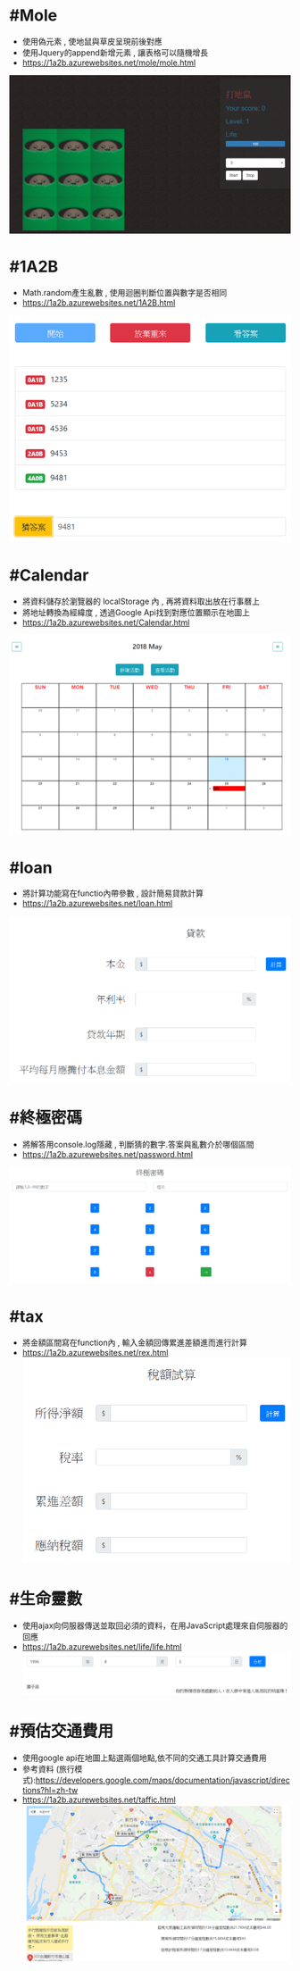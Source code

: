 
 # **#Mole**
 * 使用偽元素 , 使地鼠與草皮呈現前後對應
 * 使用Jquery的append新增元素 , 讓表格可以隨機增長
 * https://1a2b.azurewebsites.net/mole/mole.html

![mole image](https://github.com/hungyunhsuan/JS/blob/master/readmeimage/mole.PNG?raw=true)

 # **#1A2B**
 * Math.random產生亂數 , 使用迴圈判斷位置與數字是否相同
 * https://1a2b.azurewebsites.net/1A2B.html

![1a2b image](https://github.com/hungyunhsuan/JS/blob/master/readmeimage/1A2B.PNG?raw=true)

# **#Calendar**
 * 將資料儲存於瀏覽器的 localStorage 內 , 再將資料取出放在行事曆上
 * 將地址轉換為經緯度 , 透過Google Api找到對應位置顯示在地圖上
 * https://1a2b.azurewebsites.net/Calendar.html

![calendar image](https://github.com/hungyunhsuan/JS/blob/master/readmeimage/calendar.PNG?raw=true) 

# **#loan**
 * 將計算功能寫在functio內帶參數 , 設計簡易貸款計算 
 * https://1a2b.azurewebsites.net/loan.html

![calendar image](https://github.com/hungyunhsuan/JS/blob/master/readmeimage/loan.PNG?raw=true)

# **#終極密碼** 
 * 將解答用console.log隱藏 , 判斷猜的數字.答案與亂數介於哪個區間
 * https://1a2b.azurewebsites.net/password.html

![calendar image](https://github.com/hungyunhsuan/JS/blob/master/readmeimage/password.PNG?raw=true)

# **#tax** 
 * 將金額區間寫在function內 , 輸入金額回傳累進差額進而進行計算 
 * https://1a2b.azurewebsites.net/rex.html
![calendar image](https://github.com/hungyunhsuan/JS/blob/master/readmeimage/rex.PNG?raw=true)

# **#生命靈數** 
 * 使用ajax向伺服器傳送並取回必須的資料，在用JavaScript處理來自伺服器的回應
 * https://1a2b.azurewebsites.net/life/life.html
![calendar image](https://github.com/hungyunhsuan/JS/blob/master/readmeimage/life.PNG?raw=true)

# **#預估交通費用**
 * 使用google api在地圖上點選兩個地點,依不同的交通工具計算交通費用
 * 參考資料 (旅行模式):https://developers.google.com/maps/documentation/javascript/directions?hl=zh-tw
*  https://1a2b.azurewebsites.net/taffic.html
![calendar image](https://github.com/hungyunhsuan/JS/blob/master/readmeimage/traffic.PNG?raw=true)

